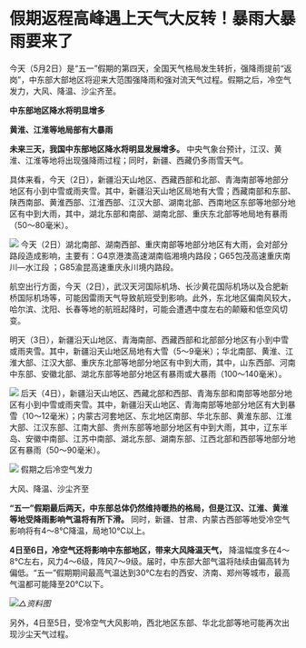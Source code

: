 # 假期返程高峰遇上天气大反转！暴雨大暴雨要来了

今天（5月2日）是“五一”假期的第四天，全国天气格局发生转折，强降雨提前“返岗”，中东部大部地区将迎来大范围强降雨和强对流天气过程。假期之后，冷空气发力，大风、降温、沙尘齐至。

**中东部地区降水将明显增多**

**黄淮、江淮等地局部有大暴雨**

**未来三天，我国中东部地区降水将明显发展增多。** 中央气象台预计，江汉、黄淮、江淮等地将出现强降雨过程；同时，新疆、西藏仍多雨雪天气。

具体来看，今天（2日），新疆沿天山地区、西藏西部和北部、青海南部等地部分地区有小到中雪或雨夹雪。其中，新疆沿天山地区局地有大雪；西藏南部和东部、陕西南部、黄淮西部、江淮西部、江汉大部、湖南北部、西南地区东部等地部分地区有中到大雨，其中，湖北东部和南部、湖南北部、重庆东北部等地局地有暴雨（50～80毫米）。

![](https://inews.gtimg.com/newsapp_bt/0/15788071363/1000)
今天（2日）湖北南部、湖南西部、重庆南部等地部分地区有大雨，会对部分路段造成影响，主要有：G4京港澳高速湖南临湘境内路段；G65包茂高速重庆南川—水江段
；G85渝昆高速重庆永川境内路段。

航空出行方面，今天（2日），武汉天河国际机场、长沙黄花国际机场以及合肥新桥国际机场等，可能因雷雨天气导致航班受到影响。此外，东北地区偏南风较大，哈尔滨、沈阳、长春等地的航班起降时，可能会遭遇中度左右的颠簸和低空风切变。

明天（3日），新疆沿天山地区、青海南部、西藏西部和北部部分地区有小到中雪或雨夹雪。其中，新疆沿天山地区局地有大雪（5～9毫米）；华北南部、黄淮、江淮大部、江汉大部、重庆东北部等地部分地区有中到大雨，其中，山东西部、河南中东部、安徽北部、湖北东部等地部分地区有暴雨或大暴雨（100～140毫米）。

![](https://inews.gtimg.com/newsapp_bt/0/15788071364/1000)
后天（4日），新疆沿天山地区、西藏北部和西部、青海东部和南部等地部分地区有小到中雪或雨夹雪。其中，新疆沿天山地区、青海南部等地部分地区有大到暴雪（10～12毫米）；内蒙古河套地区、东北地区南部、华北东部、黄淮东部、江淮大部、江汉东部、江南大部、贵州东部等地部分地区有中到大雨，其中，辽东半岛、安徽中南部、江苏中南部、湖北东部、湖南东部、江西北部和西部等地部分地区有暴雨（50～90毫米）。

![](https://inews.gtimg.com/newsapp_bt/0/15788071365/1000)
假期之后冷空气发力

大风、降温、沙尘齐至

**“五一”假期最后两天，中东部总体仍然维持暖热的格局，但是江汉、江淮、黄淮等地受降雨影响气温将有所下滑。**
同时，新疆、甘肃、内蒙古西部等地受冷空气影响将有4～8℃降温，局地10℃以上。

**4日至6日，冷空气还将影响中东部地区，带来大风降温天气，**
降温幅度多在4～8℃左右，风力4～6级，阵风7～9级。届时，中东部大部气温将陆续由偏高转为偏低。“五一”假期期间最高气温达到30℃左右的西安、济南、郑州等城市，最高气温都可能降至20℃以下。

![](https://inews.gtimg.com/newsapp_bt/0/15788071385/1000)_△资料图_

另外，4日至5日，受冷空气大风影响，西北地区东部、华北北部等地可能再次出现沙尘天气过程。


